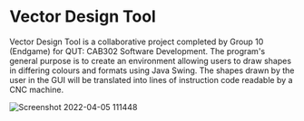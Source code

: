 # Vector Design Tool
Vector Design Tool is a collaborative project completed by Group 10 (Endgame) for QUT: CAB302 Software Development. The program's general purpose is to create an environment allowing users to draw shapes in differing colours and formats using Java Swing. The shapes drawn by the user in the GUI will be translated into lines of instruction code readable by a CNC machine.

![Screenshot 2022-04-05 111448](https://user-images.githubusercontent.com/49452399/162440162-d86933bd-cd97-4cc8-98e8-d645805bd602.png)

